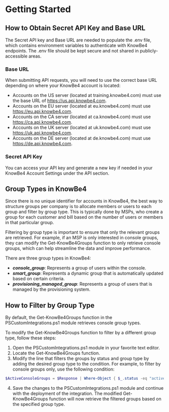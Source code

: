 # Getting Started
## How to Obtain Secret API Key and Base URL
The Secret API key and Base URL are needed to populate the .env file, which contains environment variables to authenticate with KnowBe4 endpoints. The .env file should be kept secure and not shared in publicly-accessible areas.

### Base URL
When submitting API requests, you will need to use the correct base URL depending on where your KnowBe4 account is located:

- Accounts on the US server (located at training.knowbe4.com) must use the base URL of https://us.api.knowbe4.com.
- Accounts on the EU server (located at eu.knowbe4.com) must use https://eu.api.knowbe4.com.
- Accounts on the CA server (located at ca.knowbe4.com) must use https://ca.api.knowbe4.com.
- Accounts on the UK server (located at uk.knowbe4.com) must use https://uk.api.knowbe4.com.
- Accounts on the DE server (located at de.knowbe4.com) must use https://de.api.knowbe4.com.

### Secret API Key
You can access your API key and generate a new key if needed in your KnowBe4 Account Settings under the API section.

## Group Types in KnowBe4
Since there is no unique identifier for accounts in KnowBe4, the best way to structure groups per company is to allocate members or users to each group and filter by group type. This is typically done by MSPs, who create a group for each customer and bill based on the number of users or members in that particular group.

Filtering by group type is important to ensure that only the relevant groups are retrieved. For example, if an MSP is only interested in console groups, they can modify the Get-KnowBe4Groups function to only retrieve console groups, which can help streamline the data and improve performance.

There are three group types in KnowBe4:

- ***console_group***: Represents a group of users within the console.
- ***smart_group***: Represents a dynamic group that is automatically updated based on certain criteria.
- ***provisioning_managed_group***: Represents a group of users that is managed by the provisioning system.

## How to Filter by Group Type
By default, the Get-KnowBe4Groups function in the PSCustomIntegrations.ps1 module retrieves console group types.

To modify the Get-KnowBe4Groups function to filter by a different group type, follow these steps:

1. Open the PSCustomIntegrations.ps1 module  in your favorite text editor.
2. Locate the Get-KnowBe4Groups function.
3. Modify the line that filters the groups by status and group type by adding the desired group type to the condition. For example, to filter by console groups only, use the following condition:

```powershell
$ActiveConsoleGroups = $Response | Where-Object { $_.status -eq "active" -and $_.group_type -eq "console_group" }
```

4. Save the changes to the PSCustomIntegrations.ps1 module and continue with the deployment of the integration. The modified Get-KnowBe4Groups function will now retrieve the filtered groups based on the specified group type.